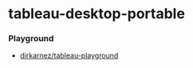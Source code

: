tableau-desktop-portable
========================

### Playground
- [dirkarnez/tableau-playground](https://github.com/dirkarnez/tableau-playground)
